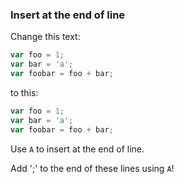### Insert at the end of line

Change this text:

```javascript
var foo = 1;
var bar = 'a';
var foobar = foo + bar;
```

to this:

```javascript
var foo = 1;
var bar = 'a';
var foobar = foo + bar;
```

Use `A` to insert at the end of line.

Add ';' to the end of these lines using `A`!
